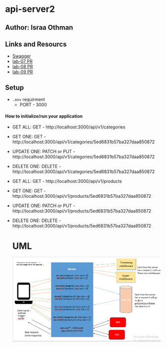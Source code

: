 # api-server2

## Author: Israa Othman 

## Links and Resourcs 
  - [Swagger](https://app.swaggerhub.com/apis/israaothman/apiServer2/0.1)
  -  [lab-07 PR](https://github.com/401-advanced-javascript-israaOthman/api-server2/pull/1)  
  -  [lab-08 PR](https://github.com/401-advanced-javascript-israaOthman/api-server2/pull/2)  
  -  [lab-09 PR](https://github.com/401-advanced-javascript-israaOthman/api-server2/pull/3)  



  ## Setup 
   - `.env` requirment 
     - PORT - 3000

  #### How to initialize/run your application
- GET ALL: GET - http://localhost:3000/api/v1/categories
- GET ONE: GET - http://localhost:3000/api/v1/categories/5ed6831b57ba327daa850872
- UPDATE ONE: PATCH or PUT - http://localhost:3000/api/v1/categories/5ed6831b57ba327daa850872
- DELETE ONE: DELETE - http://localhost:3000/api/v1/categories/5ed6831b57ba327daa850872
- GET ALL: GET - http://localhost:3000/api/v1/products
- GET ONE: GET - http://localhost:3000/api/v1/products/5ed6831b57ba327daa850872
- UPDATE ONE: PATCH or PUT - http://localhost:3000/api/v1/products/5ed6831b57ba327daa850872
- DELETE ONE: DELETE - http://localhost:3000/api/v1/products/5ed6831b57ba327daa850872
   

  # UML 
   ![uml](./assets/apiUML.PNG) 
